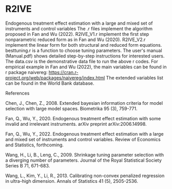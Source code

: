 # R2IVE
Endogenous treatment effect estimation with a large and mixed set of instruments and control variables
The .r files implement the algorithm proposed in Fan and Wu (2022). R2IVE_V1.r implement the first step nonparametric reduced form as in Fan and Wu (2020).  R2IVE_V2.r implement the linear form for both structural and reduced form equations. besttuning.r is a function to choose tuning parameters.
The user's manual (Manual.pdf) shows detailed step-by-step instructions for interested users.
The data.csv is the demonstrative data file to run the above r codes.
For empirical example in Fan and Wu (2022), the main variables can be found in r package naivereg: https://cran.r-project.org/web/packages/naivereg/index.html The extended variables list can be found in the World Bank database.

References

Chen, J., Chen, Z., 2008. Extended bayesian information criteria for model selection with
large model spaces. Biometrika 95 (3), 759-771.

Fan, Q., Wu, Y., 2020. Endogenous treatment effect estimation with some invalid and irrelevant
instruments. arXiv preprint arXiv:2006.14998.

Fan, Q., Wu, Y., 2022. Endogenous treatment effect estimation with a large and mixed set
of instruments and control variables. Review of Economics and Statistics, forthcoming.

Wang, H., Li, B., Leng, C., 2009. Shrinkage tuning parameter selection with a diverging
number of parameters. Journal of the Royal Statistical Society Series B 71, 671-683.

Wang, L., Kim, Y., Li, R., 2013. Calibrating non-convex penalized regression in ultra-high
dimension. Annals of Statistics 41 (5), 2505-2536.
